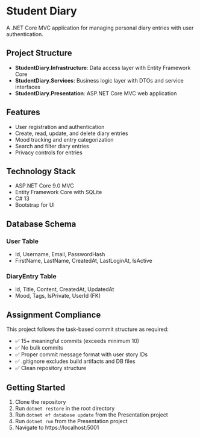 # Student Diary

A .NET Core MVC application for managing personal diary entries with user authentication.

## Project Structure

- **StudentDiary.Infrastructure**: Data access layer with Entity Framework Core
- **StudentDiary.Services**: Business logic layer with DTOs and service interfaces  
- **StudentDiary.Presentation**: ASP.NET Core MVC web application

## Features

- User registration and authentication
- Create, read, update, and delete diary entries
- Mood tracking and entry categorization
- Search and filter diary entries
- Privacy controls for entries

## Technology Stack

- ASP.NET Core 9.0 MVC
- Entity Framework Core with SQLite
- C# 13
- Bootstrap for UI

## Database Schema

### User Table
- Id, Username, Email, PasswordHash
- FirstName, LastName, CreatedAt, LastLoginAt, IsActive

### DiaryEntry Table  
- Id, Title, Content, CreatedAt, UpdatedAt
- Mood, Tags, IsPrivate, UserId (FK)

## Assignment Compliance

This project follows the task-based commit structure as required:
- ✅ 15+ meaningful commits (exceeds minimum 10)
- ✅ No bulk commits 
- ✅ Proper commit message format with user story IDs
- ✅ .gitignore excludes build artifacts and DB files
- ✅ Clean repository structure

## Getting Started

1. Clone the repository
2. Run `dotnet restore` in the root directory
3. Run `dotnet ef database update` from the Presentation project
4. Run `dotnet run` from the Presentation project
5. Navigate to https://localhost:5001